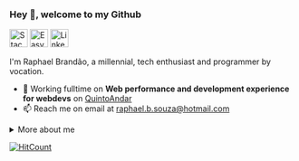 ### Hey 👋, welcome to my Github

<p>
  <a href="https://pt.stackoverflow.com/users/63731/raphaelbs"><img alt="Stack overflow" src="https://image.flaticon.com/icons/png/32/2111/2111628.png" height="32" /></a>
  <a href="https://easyeda.com/0ralpha0"><img alt="Easy EDA" src="https://dl1.cbsistatic.com/i/2018/11/27/9e608a98-df3f-4569-9e7e-68046e695043/772cb94a456105d881b79434e7e3ceb3/imgingest-95134993983500763.png" height="32" /></a>
  <a href="https://www.linkedin.com/in/raphaelbs/"><img alt="Linkedin" src="https://www.iconarchive.com/download/i82926/limav/flat-gradient-social/Linkedin.ico" height="32" /></a>
</p>

I'm Raphael Brandão, a millennial, tech enthusiast and programmer by vocation.

- 🔭 Working fulltime on **Web performance and development experience for webdevs** on [QuintoAndar](https://carreiras.quintoandar.com.br/)
- 📫 Reach me on email at [raphael.b.souza@hotmail.com](mailto:raphael.b.souza@hotmail.com)

<details>
  <summary>More about me</summary>

  <ul>
  <li>I love messing around with hardware</li>
  <li>I do own a 3D printer (that I built and rebuild several times by now) <img src="https://lh3.googleusercontent.com/6jAZgFk_2QJ-fWopUqGIdaHwrYNG26JaWPGze8AXUmbe4iwtvVNwJm5yarno5fmcpL4cODeLEPxVSBwAlMSvliQmyL8F6EjhJ96SYkRVLSYNPtDWdtHdarsnYdUxWXkyIukeYk6HdD_sKnzat5G-SyTd6qg1GmsFb6aDiGpugJ-gk5p6QdupP92OJqMzfw9F6M3O4o4cg3L0duzv4zb05bPFekSd4QIW64qVbyT5b_ogmmv_hQNJhh0w36nEvGmThpnowHXWLxKo-YLoUULU0Agg6_ism_ZbfSEI5lAMldSTpYGSoe_2VhbbhHU7cl3BlFGCGe-xDTkMhqKZ0pDxhS8Z7P5K4ODHYO0ekUZUmzg3JugL_fxlnw2LsEY_WbPXExVXh7f2b33TCgoyr5FnBY40cGGbyF0b1NLFoxW9Ic0AHLS4mo0ZbGppdwbb48TXU3jQWXxMhnTG6PMfBElTdlkVy_JrgWcye1NQz2cVBAL63gGLtZETYLji8ed5hB-pSgApAoXgmew8nm_z9aLMNPDDtBif4SX5R_qsyamTZlfF7TxYzOpQ41GxkArC1RONt9d_I5tzW0l1imYXoTHzdu0yOkwu8-rwSe4oaCowM9BlDF10aXsjddOKFmPVx-Is1mmAq10p_qZ5T_3ah6Zms7SW_t11fa23F1Iq3qNOjQbQHjPQM8aIbcNCCnUJsQ=w703-h937-no?authuser=0" alt="My 3D printer" height="24px" />
  </li>
  <li>I also have made a toy CNC <img src="https://lh3.googleusercontent.com/KcuEw2_P9BYNtlcXqjAEiehoxl70akBJm87ZDw_zbrJYPM3EePMKpWKXmLmI1HJ5bWzUPuP-M8AtrfXAKS13WGD3Lyj7CU_p3dlfc0K3xCiDXjsi0bgwPhLYd5S6DUElJni-HnyY22rU7H9yHghauWQoCQSHIJnqEQmouSiCiw8Wcei7j8mpOZ00VHhS7AOEMW0NGrxBS5KKwnjOSEB6mwGUOoJuYBDf6LD0e83hCKu9MXKDxbm40OQKRJ1yjRX2qmuYukZwYF4AkPbDCQMpF1Nenhqxi0TtWjjnMCkdxQIFDOkbqnkkf0OpjyHdUdvZoXmRfT0w2Ke7tgThjYe38LlahQqGHAj163YNeim3ijTmFYz4jb6obrf1-_uKUdFHwCkq0E04qauoNlkX_o_RhdP7mUeDFpw0GyMUk4orAnVTKxwj1ihJQRGZxZtda10ZRBHISBRuIwSrqq9otytEbp_-5GdJRuVb_DoFQy6q00cmLW9hBLiVZ1Q1T2_RbtE6TjQWuOQv_bekI8w-ACJTiJW6XPwxjjCo6OHMwPCp-LNfi55TAWZzfdcALweyLD2HF147EW6vE4_DRJJDKIUY5PpQeXQTzRtYRVKdQMOFTh1fD71X3lDWsIBz0uq9mlg4Z3aymA2bDqmpgVGBqwpSe7WACy2NKKNj8lnEOvJW6kREEL5UF6dh3Tq8WCJcHQ=w1250-h937-no?authuser=0" alt="My mini CNC" height="24px" />
  </li>
</ul>

<h4>My Github stats</h4>

![Github stats](https://github-readme-stats.vercel.app/api?username=raphaelbs&show_icons=true)

</details>

[![HitCount](http://hits.dwyl.com/raphaelbs/raphaelbs.svg)](http://hits.dwyl.com/raphaelbs/raphaelbs)
